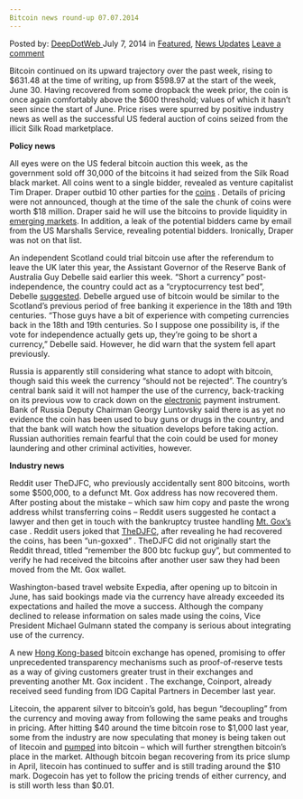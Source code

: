 ```yaml
---
Bitcoin news round-up 07.07.2014
---
```

<article class="post-listing post-6359 post type-post status-publish format-standard has-post-thumbnail hentry category-deepdot-news category-news-updates tag-1800 tag-bitcoin tag-news tag-roundup">
    <div class="post-inner">
        <span>Posted by: <a href="https://www.deepdotweb.com/author/admin/" title="">DeepDotWeb </a></span>
    <span>July 7, 2014</span>
    <span>in <a href="https://www.deepdotweb.com/category/deepdot-news/" rel="category tag">Featured</a>, <a href="https://www.deepdotweb.com/category/news-updates/" rel="category tag">News Updates</a></span>
    <span><a href="https://www.deepdotweb.com/2014/07/07/bitcoin-news-round-06-07-2014/#respond">Leave a comment</a></span>
    </p>
    <div class="clear"></div>
    <div class="entry">
    <p>Bitcoin continued on its upward trajectory over the past week, rising to $631.48 at the time of writing, up from $598.97 at the start of the week, June 30. Having recovered from some dropback the week prior, the coin is once again comfortably above the $600 threshold; values of which it hasn’t seen since the start of June. Price rises were spurred by positive industry news as well as the successful US federal auction of coins seized from the illicit Silk Road marketplace.</p>
    <p><strong>Policy news</strong></p>
    <p>All eyes were on the US federal bitcoin auction this week, as the government sold off 30,000 of the bitcoins it had seized from the Silk Road black market. All coins went to a single bidder, revealed as venture capitalist Tim Draper. Draper outbid 10 other parties for the <a href="http://www.coindesk.com/us-marshals-one-auction-bidder-claimed-all-30000-silk-road-bitcoins/">coins</a> . Details of pricing were not announced, though at the time of the sale the chunk of coins were worth $18 million. Draper said he will use the bitcoins to provide liquidity in <a href="http://www.coindesk.com/tim-draper-revealed-silk-road-bitcoin-auction-winner/">emerging markets</a>. In addition, a leak of the potential bidders came by email from the US Marshalls Service, revealing potential bidders. Ironically, Draper was not on that list.</p>
    <p>An independent Scotland could trial bitcoin use after the referendum to leave the UK later this year, the Assistant Governor of the Reserve Bank of Australia Guy Debelle said earlier this week. “Short a currency” post-independence, the country could act as a “cryptocurrency test bed”, Debelle <a href="http://www.theguardian.com/technology/2014/jul/03/independent-scotland-bitcoin-testbed">suggested</a>. Debelle argued use of bitcoin would be similar to the Scotland’s previous period of free banking it experience in the 18th and 19th centuries. “Those guys have a bit of experience with competing currencies back in the 18th and 19th centuries. So I suppose one possibility is, if the vote for independence actually gets up, they&#8217;re going to be short a currency,” Debelle said. However, he did warn that the system fell apart previously.</p>
    <p>Russia is apparently still considering what stance to adopt with bitcoin, though said this week the currency “should not be rejected”. The country’s central bank said it will not hamper the use of the currency, back-tracking on its previous vow to crack down on the <a href="http://online.wsj.com/articles/russia-softens-stance-on-bitcoin-1404305139">electronic</a> payment instrument. Bank of Russia Deputy Chairman Georgy Luntovsky said there is as yet no evidence the coin has been used to buy guns or drugs in the country, and that the bank will watch how the situation develops before taking action. Russian authorities remain fearful that the coin could be used for money laundering and other criminal activities, however.</p>
    <p><strong>Industry news</strong></p>
    <p>Reddit user TheDJFC, who previously accidentally sent 800 bitcoins, worth some $500,000, to a defunct Mt. Gox address has now recovered them. After posting about the mistake – which saw him copy and paste the wrong address whilst transferring coins – Reddit users suggested he contact a lawyer and then get in touch with the bankruptcy trustee handling <a href="http://www.dailydot.com/lifestyle/800-bitcoin-recovered-mt-gox/">Mt. Gox’s</a> case . Reddit users joked that <a href="http://www.reddit.com/r/Bitcoin/comments/29tdt3/remember_the_800_btc_fuckup_guy/">TheDJFC</a>, after revealing he had recovered the coins, has been “un-goxxed” . TheDJFC did not originally start the Reddit thread, titled “remember the 800 btc fuckup guy”, but commented to verify he had received the bitcoins after another user saw they had been moved from the Mt. Gox wallet.</p>
    <p>Washington-based travel website Expedia, after opening up to bitcoin in June, has said bookings made via the currency have already exceeded its expectations and hailed the move a success. Although the company declined to release information on sales made using the coins, Vice President Michael Gulmann stated the company is serious about integrating use of the currency.</p>
    <p>A new <a href="http://www.coindesk.com/new-hong-kong-bitcoin-exchange-offers-customers-extreme-transparency-measures/">Hong Kong-based</a> bitcoin exchange has opened, promising to offer unprecedented transparency mechanisms such as proof-of-reserve tests as a way of giving customers greater trust in their exchanges and preventing another Mt. Gox incident . The exchange, Coinport, already received seed funding from IDG Capital Partners in December last year.</p>
    <p>Litecoin, the apparent silver to bitcoin’s gold, has begun “decoupling” from the currency and moving away from following the same peaks and troughs in pricing. After hitting $40 around the time bitcoin rose to $1,000 last year, some from the industry are now speculating that money is being taken out of litecoin and <a href="http://www.coindesk.com/litecoin-price-decouples-bitcoin-slump-continues/">pumped</a> into bitcoin – which will further strengthen bitcoin’s place in the market. Although bitcoin began recovering from its price slump in April, litecoin has continued to suffer and is still trading around the $10 mark. Dogecoin has yet to follow the pricing trends of either currency, and is still worth less than $0.01.</p>
    </div>
    <span style="display:none"><a href="https://www.deepdotweb.com/tag/06072014/" rel="tag">06072014</a> <a href="https://www.deepdotweb.com/tag/bitcoin/" rel="tag">bitcoin</a> <a href="https://www.deepdotweb.com/tag/news/" rel="tag">news</a> <a href="https://www.deepdotweb.com/tag/roundup/" rel="tag">roundup</a></span> <span style="display:none" class="updated">2014-07-07</span>
    <div style="display:none" class="vcard author" itemprop="author" itemscope itemtype="http://schema.org/Person"><strong class="fn" itemprop="name"><a href="https://www.deepdotweb.com/author/admin/" title="Posts by DeepDotWeb" rel="author">DeepDotWeb</a></strong></div>
    </div>
</article>

